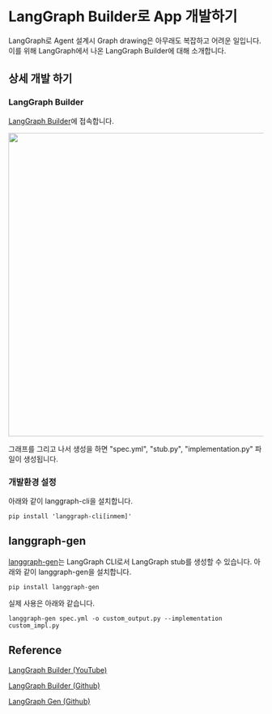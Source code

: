 # LangGraph Builder로 App 개발하기

LangGraph로 Agent 설계시 Graph drawing은 아무래도 복잡하고 어려운 일입니다. 이를 위해 LangGraph에서 나온 LangGraph Builder에 대해 소개합니다.

## 상세 개발 하기 

### LangGraph Builder

[LangGraph Builder](https://build.langchain.com/)에 접속합니다. 

<img src="https://github.com/user-attachments/assets/bf196f8e-4f43-47d1-9f4b-aba65579cbc6" width="600">

그래프를 그리고 나서 생성을 하면 "spec.yml", "stub.py", "implementation.py" 파일이 생성됩니다.

### 개발환경 설정

아래와 같이 langgraph-cli을 설치합니다.

```text
pip install 'langgraph-cli[inmem]'
```

## langgraph-gen

[langgraph-gen](https://github.com/langchain-ai/langgraph-gen-py)는 LangGraph CLI로서 LangGraph stub를 생성할 수 있습니다. 아래와 같이 langgraph-gen을 설치합니다. 

```text
pip install langgraph-gen
```

실제 사용은 아래와 같습니다.

```text
langgraph-gen spec.yml -o custom_output.py --implementation custom_impl.py
```

## Reference 

[LangGraph Builder (YouTube)](https://www.youtube.com/watch?v=iwPeT_I_GEc)

[LangGraph Builder (Github)](https://github.com/langchain-ai/langgraph-builder)

[LangGraph Gen (Github)](https://github.com/langchain-ai/langgraph-gen-py)
